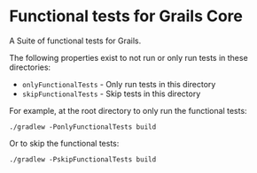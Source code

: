 # Functional tests for Grails Core

A Suite of functional tests for Grails.  

The following properties exist to not run or only run tests in these directories: 
- `onlyFunctionalTests` - Only run tests in this directory
- `skipFunctionalTests` - Skip tests in this directory

For example, at the root directory to only run the functional tests:

    ./gradlew -PonlyFunctionalTests build

Or to skip the functional tests:

    ./gradlew -PskipFunctionalTests build